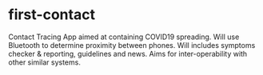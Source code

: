 # first-contact
Contact Tracing App aimed at containing COVID19 spreading. Will use Bluetooth to determine proximity between phones. Will includes symptoms checker &amp; reporting, guidelines and news. Aims for inter-operability with other similar systems.
